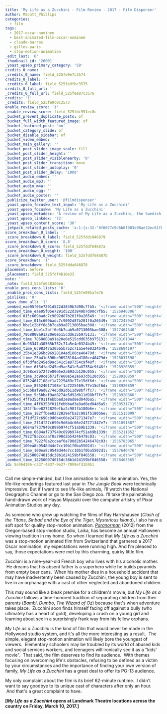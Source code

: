 ```yaml
---
title: 'My Life as a Zucchini - Film Review - 2017 - Film Dispenser'
author: MScott_Phillips
categories:
  - film
tags:
  - 2017-oscar-nominee
  - best-animated-film-oscar-nominee
  - claude-barras
  - gilles-paris
  - stop-motion-animation
_edit_last: '6'
_thumbnail_id: '26001'
_yoast_wpseo_primary_category: '59'
credits_0_name: ''
_credits_0_name: field_525fe9e7c3574
credits_0_label: ''
_credits_0_label: field_525fe9fbc3575
credits_0_full_url: ''
_credits_0_full_url: field_525fea07c3576
credits: '1'
_credits: field_525fe9c0c3573
enable_review_score: '1'
_enable_review_score: field_525fdc951ec8c
_bucket_prevent_duplicate_posts: of
_bucket_full_width_featured_image: of
_bucket_featured_post: 'on'
_bucket_category_slide: of
_bucket_disable_sidebar: of
_bucket_video_embed: ''
_bucket_main_gallery: ''
_bucket_post_slider_image_scale: fill
_bucket_post_slider_height: ''
_bucket_post_slider_visiblenearby: '0'
_bucket_post_slider_transition: move
_bucket_post_slider_autoplay: '0'
_bucket_post_slider_delay: '1000'
_bucket_audio_embed: ''
_bucket_audio_mp3: ''
_bucket_audio_m4a: ''
_bucket_audio_ogg: ''
_bucket_audio_poster: ''
_publicize_twitter_user: '@filmdispenser'
_yoast_wpseo_focuskw_text_input: 'My Life as a Zucchini'
_yoast_wpseo_focuskw: 'My Life as a Zucchini'
_yoast_wpseo_metadesc: 'A review of My Life as a Zucchini, the Swedish animated film nominated for a 2017 Oscar'
_yoast_wpseo_linkdex: '72'
_yoast_wpseo_content_score: '30'
_jetpack_related_posts_cache: 'a:1:{s:32:"8f6677c9d6b0f903e98ad32ec61f8deb";a:2:{s:7:"expires";i:1515054618;s:7:"payload";a:3:{i:0;a:1:{s:2:"id";i:7224;}i:1;a:1:{s:2:"id";i:26927;}i:2;a:1:{s:2:"id";i:1798;}}}}'
score_breakdown_0_label: ''
_score_breakdown_0_label: field_525fddc846879
score_breakdown_0_score: '8.8'
_score_breakdown_0_score: field_525fddf64687a
score_breakdown_0_weight: '100'
_score_breakdown_0_weight: field_525fddf64687b
score_breakdown: '1'
_score_breakdown: field_525fdda646878
placement: before
_placement: field_525fdf4b10e33
note: ''
_note: field_525fe0383d6ea
enable_pros_cons_lists: '0'
_enable_pros_cons_lists: field_525fe095afe76
_pixlikes: '0'
_wpas_done_all: '1'
_oembed_eae05f05e7291d522d3849b7d90c7fb5: '<iframe width="500" height="281" src="https://www.youtube.com/embed/9teNKmm9R3k?start=3&feature=oembed" frameborder="0" allow="autoplay; encrypted-media" allowfullscreen></iframe>'
_oembed_time_eae05f05e7291d522d3849b7d90c7fb5: '1526940306'
_oembed_015c609badc7c9092d87b201f0a26549: '<iframe width="500" height="281" src="https://www.youtube.com/embed/dkhBDhQ4OxM?feature=oembed" frameborder="0" allow="autoplay; encrypted-media" allowfullscreen></iframe>'
_oembed_time_015c609badc7c9092d87b201f0a26549: '1527243942'
_oembed_bbe1c2bff6e3b7cab9a0713005bae308: '<iframe width="500" height="281" src="https://www.youtube.com/embed/_DTbx7c7ez8?feature=oembed" frameborder="0" allow="autoplay; encrypted-media" allowfullscreen></iframe>'
_oembed_time_bbe1c2bff6e3b7cab9a0713005bae308: '1527464340'
_oembed_7868808a91a20e0e515cdd635b975131: '<iframe width="500" height="281" src="https://www.youtube.com/embed/PEZ2r1YGKSA?feature=oembed" frameborder="0" allow="autoplay; encrypted-media" allowfullscreen></iframe>'
_oembed_time_7868808a91a20e0e515cdd635b975131: '1528161044'
_oembed_6c98347a30565b752c71a5e4e0324b49: '<iframe width="500" height="281" src="https://www.youtube.com/embed/FhwktRDG_aQ?feature=oembed" frameborder="0" allow="autoplay; encrypted-media" allowfullscreen></iframe>'
_oembed_time_6c98347a30565b752c71a5e4e0324b49: '1528694197'
_oembed_25b41e396bc96928104ad180ce40479d: '<iframe width="500" height="281" src="https://www.youtube.com/embed/MFWF9dU5Zc0?feature=oembed" frameborder="0" allow="autoplay; encrypted-media" allowfullscreen></iframe>'
_oembed_time_25b41e396bc96928104ad180ce40479d: '1528837598'
_oembed_6f3dfad245ed9ac541c5a87354c9f48f: '<iframe width="500" height="281" src="https://www.youtube.com/embed/rTMINaybeyE?feature=oembed" frameborder="0" allow="autoplay; encrypted-media" allowfullscreen></iframe>'
_oembed_time_6f3dfad245ed9ac541c5a87354c9f48f: '1528920859'
_oembed_3c98ce5b72f7e80e5e2a693cb128c055: '<iframe width="500" height="281" src="https://www.youtube.com/embed/j7RHHPN4gII?feature=oembed" frameborder="0" allow="autoplay; encrypted-media" allowfullscreen></iframe>'
_oembed_time_3c98ce5b72f7e80e5e2a693cb128c055: '1528920859'
_oembed_87524617108ef1a7225469c77e15df6d: '<iframe width="500" height="281" src="https://www.youtube.com/embed/bP8vCXPo-BA?feature=oembed" frameborder="0" allow="autoplay; encrypted-media" allowfullscreen></iframe>'
_oembed_time_87524617108ef1a7225469c77e15df6d: '1528920859'
_oembed_5c5bbaf9ad8274e5d92db11d98bf7fc7: '<iframe width="500" height="281" src="https://www.youtube.com/embed/yqAS2lPISa8?feature=oembed" frameborder="0" allow="autoplay; encrypted-media" allowfullscreen></iframe>'
_oembed_time_5c5bbaf9ad8274e5d92db11d98bf7fc7: '1528920860'
_oembed_4ff6353f011febbbad3e8ad8ed04d6a5: '<iframe width="500" height="281" src="https://www.youtube.com/embed/HikYI0jIAwU?feature=oembed" frameborder="0" allow="autoplay; encrypted-media" allowfullscreen></iframe>'
_oembed_time_4ff6353f011febbbad3e8ad8ed04d6a5: '1530531791'
_oembed_182ffbee8272829efba2c981fb180b6e: '<iframe width="500" height="281" src="https://www.youtube.com/embed/Seg_yBYPjG4?feature=oembed" frameborder="0" allow="autoplay; encrypted-media" allowfullscreen></iframe>'
_oembed_time_182ffbee8272829efba2c981fb180b6e: '1531513099'
_oembed_2f1df27c690c9d6b4c66e247271347e7: '<iframe width="500" height="281" src="https://www.youtube.com/embed/9XxLHyzsB_Q?feature=oembed" frameborder="0" allow="autoplay; encrypted-media" allowfullscreen></iframe>'
_oembed_time_2f1df27c690c9d6b4c66e247271347e7: '1531691887'
_oembed_6684af737940c899b974cf51ab9b1339: '<iframe width="500" height="281" src="https://www.youtube.com/embed/gp-8oB53P7k?feature=oembed" frameborder="0" allow="autoplay; encrypted-media" allowfullscreen></iframe>'
_oembed_time_6684af737940c899b974cf51ab9b1339: '1535211852'
_oembed_7922f8a2ccaaf0a790d2b54246478c03: '<iframe width="500" height="281" src="https://www.youtube.com/embed/AWvUNABT8sg?feature=oembed" frameborder="0" allow="autoplay; encrypted-media" allowfullscreen></iframe>'
_oembed_time_7922f8a2ccaaf0a790d2b54246478c03: '1536783065'
_oembed_100ea8c9548d44e7cc10b1f0ba5502d1: '<iframe width="500" height="281" src="https://www.youtube.com/embed/ek1ePFp-nBI?feature=oembed" frameborder="0" allow="autoplay; encrypted-media" allowfullscreen></iframe>'
_oembed_time_100ea8c9548d44e7cc10b1f0ba5502d1: '1537640476'
_oembed_182500074015dc38b1d24159bf846558: '<iframe width="500" height="281" src="https://www.youtube.com/embed/USPd0vX2sdc?feature=oembed" frameborder="0" allow="autoplay; encrypted-media" allowfullscreen></iframe>'
_oembed_time_182500074015dc38b1d24159bf846558: '1538403565'
id: 5a964306-c337-4837-9e27-7099efd1b9b1
---
```

<p>Call me simple-minded, but I like animation to look like animation. Yes, the life-like renderings featured last year in <em>The Jungle Book</em> were technically impressive. But if I want to see life-like animals, I'll watch the National Geographic Channel or go to the San Diego zoo. I'll take the painstaking hand-drawn work of Hayao Miyazaki over the computer artistry of Pixar Animation Studios any day.</p>
<p>As someone who grew up watching the films of Ray Harryhausen (<em>Clash of the Titans</em>, <em>Sinbad and the Eye of the Tiger</em>, <em>Mysterious Island</em>), I also have a soft spot for quality stop-motion animation. <a href="http://www.filmdispenser.com/paranorman-spencers-review/"><em>Paranorman</em></a> (2012) from the Oregon-based stop-motion studio, Laika, has become an annual Halloween viewing tradition in my home. So when I learned that <em>My Life as a Zucchini</em> was a stop-motion animated film from Switzerland that garnered a 2017 Oscar nomination, my expectations were running high. And I'm pleased to say, those expectations were met by this charming, quirky little film.</p>
<p>Zucchini is a nine-year-old French boy who lives with his alcoholic mother.  He dreams that his absent father is a superhero while he builds pyramids from empty beer cans.  When his mother dies in a household accident that may have inadvertently been caused by Zucchini, the young boy is sent to live in an orphanage with a cast of other neglected and abandoned children.</p>
<p>This may sound like a bleak premise for a children's movie, but <em>My Life as a Zucchini</em> follows a time-honored tradition of separating children from their parents (<em>Bambi</em>, <em>Dumbo</em>, <em>The Wizard of Oz</em>) because that's when adventure takes place.  Zucchini soon finds himself facing off against a bully (who ultimately has a heart of gold), developing a crush on a young girl and learning about sex in a surprisingly frank way from his fellow orphans.</p>
<p><em>My Life as a Zucchini</em> is the kind of film that would never be made in the Hollywood studio system, and it's all the more interesting as a result.  The simple, elegant stop-motion animation will likely bore the youngest of viewers.  Elementary schoolers may be troubled by its world of abused kids and social services workers, and teenagers will ironically see it as a "kids' movie".  That said, the film deserves to find its audience.  With themes focusing on overcoming life's obstacles, refusing to be defined as a victim by your circumstances and the importance of finding your own version of family, <em>My Life as a Zucchini</em> has a great deal to offer its PG-13 audience.</p>
<p>My only complaint about the film is its brief 62-minute runtime.  I didn't want to say goodbye to its unique cast of characters after only an hour.  And that's a great complaint to have.</p>
<p><strong>[<i>My Life as a Zucchini</i> opens at Landmark Theatre locations across the country on Friday, March 10, 2017.]</strong></p>
